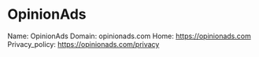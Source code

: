 
# OpinionAds

Name: OpinionAds
Domain: opinionads.com
Home: https://opinionads.com
Privacy_policy: https://opinionads.com/privacy
